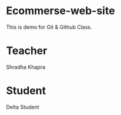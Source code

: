 # Ecommerse-web-site
This is demo for Git &amp; Github Class.


# Teacher
Shradha Khapra

# Student
Delta Student